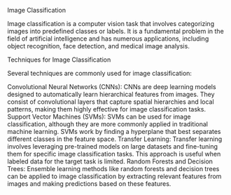Image Classification

Image classification is a computer vision task that involves categorizing images into predefined classes or labels. It is a fundamental problem in the field of artificial intelligence and has numerous applications, including object recognition, face detection, and medical image analysis.

Techniques for Image Classification

Several techniques are commonly used for image classification:

Convolutional Neural Networks (CNNs): CNNs are deep learning models designed to automatically learn hierarchical features from images. They consist of convolutional layers that capture spatial hierarchies and local patterns, making them highly effective for image classification tasks.
Support Vector Machines (SVMs): SVMs can be used for image classification, although they are more commonly applied in traditional machine learning. SVMs work by finding a hyperplane that best separates different classes in the feature space.
Transfer Learning: Transfer learning involves leveraging pre-trained models on large datasets and fine-tuning them for specific image classification tasks. This approach is useful when labeled data for the target task is limited.
Random Forests and Decision Trees: Ensemble learning methods like random forests and decision trees can be applied to image classification by extracting relevant features from images and making predictions based on these features.
